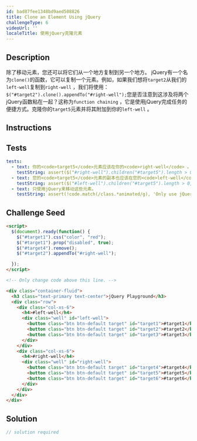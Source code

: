 ```yaml
---
id: bad87fee1348bd9aed508826
title: Clone an Element Using jQuery
challengeType: 6
videoUrl: ''
localeTitle: 使用jQuery克隆元素
---
```


## Description
<section id="description">除了移动元素，您还可以将它们从一个地方复制到另一个地方。 jQuery有一个名为<code>clone()</code>的函数，它可以复制一个元素。例如，如果我们想将<code>target2</code>从我们的<code>left-well</code>复制到<code>right-well</code> ，我们将使用： <code>$(&quot;#target2&quot;).clone().appendTo(&quot;#right-well&quot;);</code>您是否注意到这涉及将两个jQuery函数粘在一起？这称为<code>function chaining</code> ，它是使用jQuery完成任务的便捷方式。克隆你的<code>target5</code>元素并将其附加到你的<code>left-well</code> 。 </section>

## Instructions
<section id="instructions">
</section>

## Tests
<section id='tests'>

```yml
tests:
  - text: 你的<code>target5</code>元素应该在你的<code>right-well</code> 。
    testString: assert($("#right-well").children("#target5").length > 0, 'Your <code>target5</code> element should be inside your <code>right-well</code>.');
  - text: 您的<code>target5</code>元素的副本也应该在您的<code>left-well</code> 。
    testString: assert($("#left-well").children("#target5").length > 0, 'A copy of your <code>target5</code> element should also be inside your <code>left-well</code>.');
  - text: 只使用jQuery来移动这些元素。
    testString: assert(!code.match(/class.*animated/g), 'Only use jQuery to move these elements.');

```

</section>

## Challenge Seed
<section id='challengeSeed'>

<div id='html-seed'>

```html
<script>
  $(document).ready(function() {
    $("#target1").css("color", "red");
    $("#target1").prop("disabled", true);
    $("#target4").remove();
    $("#target2").appendTo("#right-well");

  });
</script>

<!-- Only change code above this line. -->

<div class="container-fluid">
  <h3 class="text-primary text-center">jQuery Playground</h3>
  <div class="row">
    <div class="col-xs-6">
      <h4>#left-well</h4>
      <div class="well" id="left-well">
        <button class="btn btn-default target" id="target1">#target1</button>
        <button class="btn btn-default target" id="target2">#target2</button>
        <button class="btn btn-default target" id="target3">#target3</button>
      </div>
    </div>
    <div class="col-xs-6">
      <h4>#right-well</h4>
      <div class="well" id="right-well">
        <button class="btn btn-default target" id="target4">#target4</button>
        <button class="btn btn-default target" id="target5">#target5</button>
        <button class="btn btn-default target" id="target6">#target6</button>
      </div>
    </div>
  </div>
</div>

```

</div>



</section>

## Solution
<section id='solution'>

```js
// solution required
```
</section>
